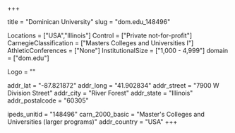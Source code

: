 
+++

title = "Dominican University"
slug = "dom.edu_148496"

Locations = ["USA","Illinois"]
Control = ["Private not-for-profit"]
CarnegieClassification = ["Masters Colleges and Universities I"]
AthleticConferences = ["None"]
InstitutionalSize = ["1,000 - 4,999"]
domain = ["dom.edu"]

Logo = ""

addr_lat = "-87.821872"
addr_long = "41.902834"
addr_street = "7900 W Division Street"
addr_city = "River Forest"
addr_state = "Illinois"
addr_postalcode = "60305"

ipeds_unitid = "148496"
carn_2000_basic = "Master's Colleges and Universities (larger programs)"
addr_country = "USA"
+++
    
